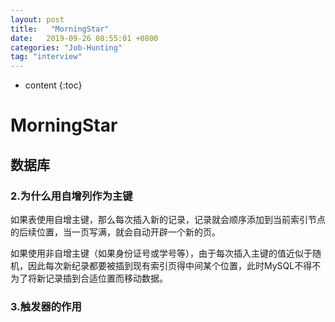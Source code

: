 ```yaml
---
layout: post
title:   "MorningStar"
date:   2019-09-26 08:55:01 +0800
categories: "Job-Hunting"
tag: "interview"
---
```


* content
{:toc}




# MorningStar

## 数据库

### **2.为什么用自增列作为主键**

如果表使用自增主键，那么每次插入新的记录，记录就会顺序添加到当前索引节点的后续位置，当一页写满，就会自动开辟一个新的页。

如果使用非自增主键（如果身份证号或学号等），由于每次插入主键的值近似于随机，因此每次新纪录都要被插到现有索引页得中间某个位置，此时MySQL不得不为了将新记录插到合适位置而移动数据。

### 3.触发器的作用

